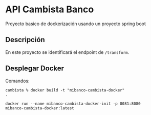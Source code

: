 # API Cambista Banco
Proyecto basico de dockerización usando un proyecto spring boot
## Descripción
En este proyecto se identificará el endpoint de <code>/transform</code>.
## Desplegar Docker
Comandos:

<code>cambista % docker build -t "mibanco-cambista-docker" .</code>

<code>docker run --name mibanco-cambista-docker-init -p 8081:8080 mibanco-cambista-docker:latest</code>